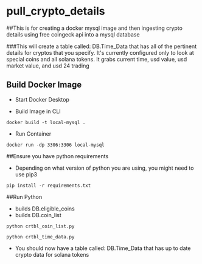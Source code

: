 # pull_crypto_details

##This is for creating a docker mysql image and then ingesting crypto details using free coingeck api into a mysql database

###This will create a table called: DB.Time_Data that has all of the pertinent details for cryptos that you specify.  It's currently configured only to look at special coins and all solana tokens.  It grabs current time, usd value, usd market value, and usd 24 trading

## Build Docker Image

* Start Docker Desktop

* Build Image in CLI

```shell
docker build -t local-mysql .
```

* Run Container

```shell
docker run -dp 3306:3306 local-mysql
```
##Ensure you have python requirements
 
* Depending on what version of python you are using, you might need to use pip3


```shell
pip install -r requirements.txt
```

##Run Python
 
* builds DB.eligible_coins
* builds DB.coin_list 


```shell
python crtbl_coin_list.py 
```

```shell
python crtbl_time_data.py 
```

* You should now have a table called: DB.Time_Data that has up to date crypto data for solana tokens
